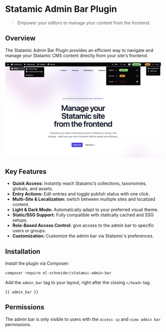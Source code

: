 # Statamic Admin Bar Plugin

> Empower your editors to manage your content from the frontend.

## Overview

The Statamic Admin Bar Plugin provides an efficient way to navigate and manage your Statamic CMS content directly from your site's frontend.

![Admin Bar](./screenshot.png)

## Key Features

- **Quick Access:** Instantly reach Statamic’s collections, taxonomies, globals, and assets.
- **Entry Actions:** Edit entries and toggle publish status with one click.
- **Multi-Site & Localization:** switch between multiple sites and localized content.
- **Light & Dark Mode:** Automatically adapt to your preferred visual theme.
- **Static/SSG Support:** Fully compatible with statically cached and SSG setups.
- **Role-Based Access Control:** give access to the admin bar to specific users or groups.
- **Customization:** Customize the admin bar via Statamic's preferences.

## Installation

Install the plugin via Composer:

```bash
composer require el-schneider/statamic-admin-bar
```

Add the `admin_bar` tag to your layout, right after the closing `</head>` tag.

```antlers
{{ admin_bar }}
```

## Permissions

The admin bar is only visible to users with the `access cp` and `view admin bar` permissions.
